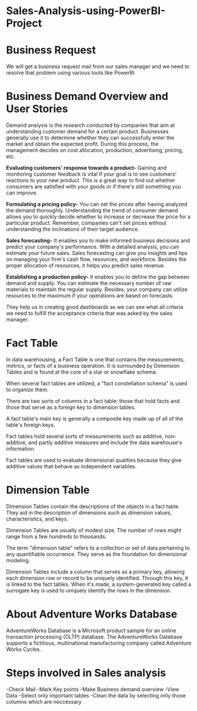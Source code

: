 # Sales-Analysis-using-PowerBI-Project
# Business Request
We will get a business request mail from our sales manager and we need to resolve that problem using various tools like PowerBI

# Business Demand Overview and User Stories
Demand analysis is the research conducted by companies that aim at understanding customer demand for a certain product. Businesses generally use it to determine whether they can successfully enter the market and obtain the expected profit. During this process, the management decides on cost allocation, production, advertising, pricing, etc.

**Evaluating customers' response towards a product-**
Gaining and monitoring customer feedback is vital if your goal is to see customers' reactions to your new product. This is a great way to find out whether consumers are satisfied with your goods or if there's still something you can improve.

**Formulating a pricing policy-**
You can set the prices after having analyzed the demand thoroughly. Understanding the trend of consumer demand allows you to quickly decide whether to increase or decrease the price for a particular product. Remember, companies can't set prices without understanding the inclinations of their target audience.

**Sales forecasting-**
It enables you to make informed business decisions and predict your company's performance. With a detailed analysis, you can estimate your future sales. Sales forecasting can give you insights and tips on managing your firm's cash flow, resources, and workforce. Besides the proper allocation of resources, it helps you predict sales revenue.

**Establishing a production policy-** 
It enables you to define the gap between demand and supply. You can estimate the necessary number of raw materials to maintain the regular supply. Besides, your company can utilize resources to the maximum if your operations are based on forecasts.

They help us in creating good dashboards as we can see what all criteria we need to fulfill the acceptance criteria that was asked by the sales manager.

# Fact Table
In data warehousing, a Fact Table is one that contains the measurements, metrics, or facts of a business operation. It is surrounded by Dimension Tables and is found at the core of a star or snowflake schema.

When several fact tables are utilized, a "fact constellation schema" is used to organize them.

There are two sorts of columns in a fact table: those that hold facts and those that serve as a foreign key to dimension tables.

A fact table's main key is generally a composite key made up of all of the table's foreign keys.

Fact tables hold several sorts of measurements such as additive, non-additive, and partly additive measures and include the data warehouse's information.

Fact tables are used to evaluate dimensional qualities because they give additive values that behave as independent variables.

# Dimension Table
Dimension Tables contain the descriptions of the objects in a fact table. They aid in the description of dimensions such as dimension values, characteristics, and keys.

Dimension Tables are usually of modest size. The number of rows might range from a few hundreds to thousands.

The term "dimension table" refers to a collection or set of data pertaining to any quantifiable occurrence. They serve as the foundation for dimensional modeling.

Dimension Tables include a column that serves as a primary key, allowing each dimension row or record to be uniquely identified. Through this key, it is linked to the fact tables. When it's made, a system-generated key called a surrogate key is used to uniquely identify the rows in the dimension.

# About Adventure Works Database
AdventureWorks Database is a Microsoft product sample for an online transaction processing (OLTP) database. The AdventureWorks Database supports a fictitious, multinational manufacturing company called Adventure Works Cycles.

# Steps involved in Sales analysis
-Check Mail
-Mark Key points
-Make Business demand overview
-View Data
-Select only important tables
-Clean the data by selecting only those columns which are neccessary